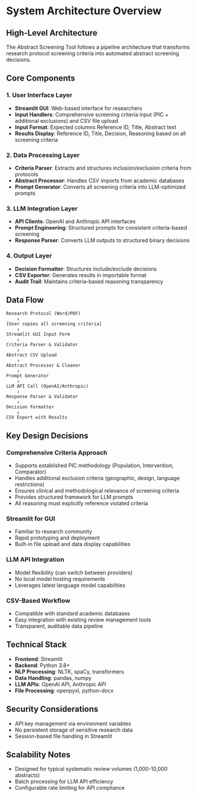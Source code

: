 # System Architecture Overview

## High-Level Architecture

The Abstract Screening Tool follows a pipeline architecture that transforms research protocol screening criteria into automated abstract screening decisions.

## Core Components

### 1. User Interface Layer
- **Streamlit GUI**: Web-based interface for researchers
- **Input Handlers**: Comprehensive screening criteria input (PIC + additional exclusions) and CSV file upload
- **Input Format**: Expected columns Reference ID, Title, Abstract text
- **Results Display**: Reference ID, Title, Decision, Reasoning based on all screening criteria

### 2. Data Processing Layer
- **Criteria Parser**: Extracts and structures inclusion/exclusion criteria from protocols
- **Abstract Processor**: Handles CSV imports from academic databases
- **Prompt Generator**: Converts all screening criteria into LLM-optimized prompts

### 3. LLM Integration Layer
- **API Clients**: OpenAI and Anthropic API interfaces
- **Prompt Engineering**: Structured prompts for consistent criteria-based screening
- **Response Parser**: Converts LLM outputs to structured binary decisions

### 4. Output Layer
- **Decision Formatter**: Structures include/exclude decisions
- **CSV Exporter**: Generates results in importable format
- **Audit Trail**: Maintains criteria-based reasoning transparency

## Data Flow

```
Research Protocol (Word/PDF)
    ↓
[User copies all screening criteria]
    ↓
Streamlit GUI Input Form
    ↓
Criteria Parser & Validator
    ↓
Abstract CSV Upload
    ↓
Abstract Processor & Cleaner
    ↓
Prompt Generator
    ↓
LLM API Call (OpenAI/Anthropic)
    ↓
Response Parser & Validator
    ↓
Decision Formatter
    ↓
CSV Export with Results
```

## Key Design Decisions

### Comprehensive Criteria Approach
- Supports established PIC methodology (Population, Intervention, Comparator)
- Handles additional exclusion criteria (geographic, design, language restrictions)
- Ensures clinical and methodological relevance of screening criteria
- Provides structured framework for LLM prompts
- All reasoning must explicitly reference violated criteria

### Streamlit for GUI
- Familiar to research community
- Rapid prototyping and deployment
- Built-in file upload and data display capabilities

### LLM API Integration
- Model flexibility (can switch between providers)
- No local model hosting requirements
- Leverages latest language model capabilities

### CSV-Based Workflow
- Compatible with standard academic databases
- Easy integration with existing review management tools
- Transparent, auditable data pipeline

## Technical Stack

- **Frontend**: Streamlit
- **Backend**: Python 3.8+
- **NLP Processing**: NLTK, spaCy, transformers
- **Data Handling**: pandas, numpy
- **LLM APIs**: OpenAI API, Anthropic API
- **File Processing**: openpyxl, python-docx

## Security Considerations

- API key management via environment variables
- No persistent storage of sensitive research data
- Session-based file handling in Streamlit

## Scalability Notes

- Designed for typical systematic review volumes (1,000-10,000 abstracts)
- Batch processing for LLM API efficiency
- Configurable rate limiting for API compliance